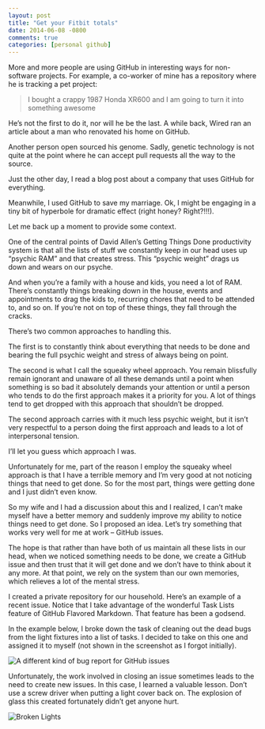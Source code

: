 ```yaml
---
layout: post
title: "Get your Fitbit totals"
date: 2014-06-08 -0800
comments: true
categories: [personal github]
---
```


More and more people are using GitHub in interesting ways for non-software projects. For example, a co-worker of mine has a repository where he is tracking a pet project:

> I bought a crappy 1987 Honda XR600 and I am going to turn it into something awesome

He’s not the first to do it, nor will he be the last. A while back, Wired ran an article about a man who renovated his home on GitHub.

Another person open sourced his genome. Sadly, genetic technology is not quite at the point where he can accept pull requests all the way to the source.

Just the other day, I read a blog post about a company that uses GitHub for everything.

Meanwhile, I used GitHub to save my marriage. Ok, I might be engaging in a tiny bit of hyperbole for dramatic effect (right honey? Right?!!!).

Let me back up a moment to provide some context.

One of the central points of David Allen’s Getting Things Done productivity system is that all the lists of stuff we constantly keep in our head uses up “psychic RAM” and that creates stress. This “psychic weight” drags us down and wears on our psyche.

And when you’re a family with a house and kids, you need a lot of RAM. There’s constantly things breaking down in the house, events and appointments to drag the kids to, recurring chores that need to be attended to, and so on. If you’re not on top of these things, they fall through the cracks.

There’s two common approaches to handling this.

The first is to constantly think about everything that needs to be done and bearing the full psychic weight and stress of always being on point.

The second is what I call the squeaky wheel approach. You remain blissfully remain ignorant and unaware of all these demands until a point when something is so bad it absolutely demands your attention or until a person who tends to do the first approach makes it a priority for you. A lot of things tend to get dropped with this approach that shouldn’t be dropped.

The second approach carries with it much less psychic weight, but it isn’t very respectful to a person doing the first approach and leads to a lot of interpersonal tension.

I’ll let you guess which approach I was.

Unfortunately for me, part of the reason I employ the squeaky wheel approach is that I have a terrible memory and I’m very good at not noticing things that need to get done. So for the most part, things were getting done and I just didn’t even know.

So my wife and I had a discussion about this and I realized, I can’t make myself have a better memory and suddenly improve my ability to notice things need to get done. So I proposed an idea. Let’s try something that works very well for me at work – GitHub issues.

The hope is that rather than have both of us maintain all these lists in our head, when we noticed something needs to be done, we create a GitHub issue and then trust that it will get done and we don’t have to think about it any more. At that point, we rely on the system than our own memories, which relieves a lot of the mental stress.

I created a private repository for our household. Here’s an example of a recent issue. Notice that I take advantage of the wonderful Task Lists feature of GitHub Flavored Markdown. That feature has been a godsend.

In the example below, I broke down the task of cleaning out the dead bugs from the light fixtures into a list of tasks. I decided to take on this one and assigned it to myself (not shown in the screenshot as I forgot initially).

![A different kind of bug report for GitHub issues](https://f.cloud.github.com/assets/19977/2369372/b2eea64e-a7dc-11e3-853b-3608024ec3c2.png)

Unfortunately, the work involved in closing an issue sometimes leads to the need to create new issues. In this case, I learned a valuable lesson. Don’t use a screw driver when putting a light cover back on. The explosion of glass this created fortunately didn’t get anyone hurt.

![Broken Lights](https://f.cloud.github.com/assets/19977/2369343/8ef2f264-a7db-11e3-98d6-96cccf55d20c.JPG)
